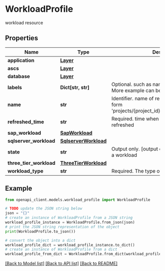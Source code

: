 # WorkloadProfile

workload resource

## Properties

Name | Type | Description | Notes
------------ | ------------- | ------------- | -------------
**application** | [**Layer**](Layer.md) |  | [optional] 
**ascs** | [**Layer**](Layer.md) |  | [optional] 
**database** | [**Layer**](Layer.md) |  | [optional] 
**labels** | **Dict[str, str]** | Optional. such as name, description, version. More example can be found in deployment | [optional] 
**name** | **str** | Identifier. name of resource names have the form &#39;projects/{project_id}/workloads/{workload_id}&#39; | [optional] 
**refreshed_time** | **str** | Required. time when the workload data was refreshed | [optional] 
**sap_workload** | [**SapWorkload**](SapWorkload.md) |  | [optional] 
**sqlserver_workload** | [**SqlserverWorkload**](SqlserverWorkload.md) |  | [optional] 
**state** | **str** | Output only. [output only] the current state if a a workload | [optional] [readonly] 
**three_tier_workload** | [**ThreeTierWorkload**](ThreeTierWorkload.md) |  | [optional] 
**workload_type** | **str** | Required. The type of the workload | [optional] 

## Example

```python
from openapi_client.models.workload_profile import WorkloadProfile

# TODO update the JSON string below
json = "{}"
# create an instance of WorkloadProfile from a JSON string
workload_profile_instance = WorkloadProfile.from_json(json)
# print the JSON string representation of the object
print(WorkloadProfile.to_json())

# convert the object into a dict
workload_profile_dict = workload_profile_instance.to_dict()
# create an instance of WorkloadProfile from a dict
workload_profile_from_dict = WorkloadProfile.from_dict(workload_profile_dict)
```
[[Back to Model list]](../README.md#documentation-for-models) [[Back to API list]](../README.md#documentation-for-api-endpoints) [[Back to README]](../README.md)



